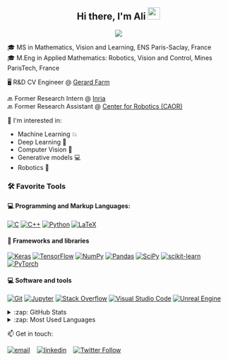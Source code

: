 <!-- ### Hi there, I'm Ali 👋 -->
<h2 align="center">
  <!-- Welcome to Ali Rida Sahili's profile! -->
  Hi there, I'm Ali 
  <img src="https://media.giphy.com/media/hvRJCLFzcasrR4ia7z/giphy.gif" width="28">
</h2>
<p align="center">
  <a href="https://github.com/DenverCoder1/readme-typing-svg"><img src="https://readme-typing-svg.herokuapp.com/?lines=Computer%20Vision%20and%20AI%20Researcher;Always%20learning%20new%20things&font=Fira%20Code&center=true&width=440&height=45&color=f75c7e&vCenter=true&size=22"></a>
</p>


<!--  ====================================== My Background ====================================== -->

🎓 MS in Mathematics, Vision and Learning, ENS Paris-Saclay, France <br>
🎓 M.Eng in Applied Mathematics: Robotics, Vision and Control, Mines ParisTech, France

🖥️ R&D CV Engineer @ [Gerard Farm]()<br>

🔙 Former Research Intern @ [Inria](https://www.inria.fr/en)<br>
🔙 Former Research Assistant @ [Center for Robotics (CAOR)](https://caor-mines-paristech.fr/en/home/)<br>
<!-- 🔙 Former Research Assistant @ [Lebanese University](http://www.ulfg.ul.edu.lb/) -->

💞️ I'm interested in:
- Machine Learning 💥
- Deep Learning 🧠
- Computer Vision 🎨
- Generative models 💻
- Robotics 🤖


<!--  ====================================== Favorite Tools ====================================== -->

### 🛠️ Favorite Tools

#### 💻 Programming and Markup Languages:
<p>
    <a href="https://github.com/search?q=user%3ADenverCoder1+language%3Ac"><img alt="C" src="https://custom-icon-badges.herokuapp.com/badge/C-03599C.svg?logo=c-in-hexagon&logoColor=white"></a>
    <a href="https://github.com/search?q=user%3ADenverCoder1+language%3Acpp"><img alt="C++" src="https://custom-icon-badges.herokuapp.com/badge/C++-9C033A.svg?logo=cpp2&logoColor=white"></a>
    <a href="https://github.com/search?q=user%3ADenverCoder1+language%3Apython"><img alt="Python" src="https://img.shields.io/badge/Python-14354C.svg?logo=python&logoColor=white"></a>
    <a href="https://github.com/search?q=user%3ADenverCoder1+language%3Atex"><img alt="LaTeX" src="https://img.shields.io/badge/LaTeX-008080.svg?logo=LaTeX&logoColor=white"></a>
</p>

<!-- ![Python](https://img.shields.io/badge/python-3670A0?style=plastic&logo=python&logoColor=ffdd54) 
![C++](https://img.shields.io/badge/c++-%2300599C.svg?style=plastic&logo=c%2B%2B&logoColor=white) -->
<!-- ![Unreal Engine](https://img.shields.io/badge/Unreal%20Engine-%20-lightgrey) -->


<!--  ====================================== Frameworks and libraries ====================================== -->

#### 🧰 Frameworks and libraries
<p>
<!--     <a href="#"><img alt="Arduino" src="https://img.shields.io/badge/-Arduino-00979D?logo=Arduino&logoColor=white"></a> -->
    <a href="#"><img alt="Keras" src="https://img.shields.io/badge/Keras-D00000.svg?logo=Keras&logoColor=white"></a>
    <a href="#"><img alt="TensorFlow" src="https://img.shields.io/badge/TensorFlow-FF6F00.svg?logo=TensorFlow&logoColor=white"></a>
    <a href="#"><img alt="NumPy" src="https://img.shields.io/badge/Numpy-013243.svg?logo=numpy&logoColor=white"></a>
    <a href="#"><img alt="Pandas" src="https://img.shields.io/badge/Pandas-150458.svg?logo=pandas&logoColor=white"></a>
    <a href="#"><img alt="SciPy" src="https://img.shields.io/badge/SciPy-%230C55A5.svg?style=plastic&logo=scipy&logoColor=%white"></a>
    <a href="#"><img alt="scikit-learn" src="https://img.shields.io/badge/scikit--learn-%23F7931E.svg?style=plastic&logo=scikit-learn&logoColor=white"></a>
    <a href="#"><img alt="PyTorch" src="https://img.shields.io/badge/PyTorch-%23EE4C2C.svg?style=plastic&logo=PyTorch&logoColor=white"></a>
</p>

<!--![NumPy](https://img.shields.io/badge/numpy-%23013243.svg?style=plastic&logo=numpy&logoColor=white) 
![Pandas](https://img.shields.io/badge/pandas-%23150458.svg?style=plastic&logo=pandas&logoColor=white) 
![SciPy](https://img.shields.io/badge/SciPy-%230C55A5.svg?style=plastic&logo=scipy&logoColor=%white) 
![scikit-learn](https://img.shields.io/badge/scikit--learn-%23F7931E.svg?style=plastic&logo=scikit-learn&logoColor=white)
![TensorFlow](https://img.shields.io/badge/TensorFlow-%23FF6F00.svg?style=plastic&logo=TensorFlow&logoColor=white)
![Keras](https://img.shields.io/badge/Keras-%23D00000.svg?style=plastic&logo=Keras&logoColor=white) 
![PyTorch](https://img.shields.io/badge/PyTorch-%23EE4C2C.svg?style=plastic&logo=PyTorch&logoColor=white)  -->

<!--  ====================================== Software and tools ====================================== -->

#### 💻 Software and tools

<p>
    <a href="#"><img alt="Git" src="https://img.shields.io/badge/Git-F05033.svg?logo=git&logoColor=white"></a>
    <!-- <a href="#"><img alt="Docker" src=" "></a> -->
    <!-- <a href="#"><img alt="Kubernetes" src=" "></a> -->
    <!-- <a href="#"><img alt="AWS" src=" "></a> -->
    <a href="#"><img alt="Jupyter" src="https://img.shields.io/badge/Jupyter-F37626.svg?logo=Jupyter&logoColor=white"></a>
    <a href="#"><img alt="Stack Overflow" src="https://img.shields.io/badge/-Stack%20Overflow-FE7A16?logo=stack-overflow&logoColor=white"></a>
    <a href="#"><img alt="Visual Studio Code" src="https://img.shields.io/badge/Visual%20Studio%20Code-0078d7.svg?logo=visual-studio-code&logoColor=white"></a>
    <a href="#"><img alt="Unreal Engine" src="https://img.shields.io/badge/Unreal%20Engine-%20-lightgrey"></a>
</p>



<!--  ====================================== GITHUB STATS ====================================== -->
<details>
  <summary>:zap: GitHub Stats</summary>

  <div align="center">
    <!-- https://github.com/anuraghazra/github-readme-stats -->
    <img alt="GitHub Stats" width="49%" src="https://github-readme-stats.vercel.app/api?username=Ali-Sahili&theme=great-gatsby&hide_border=true&count_private=true&show_icons=true">
    <!-- https://github.com/DenverCoder1/github-readme-streak-stats -->
    <img alt="GitHub Streak" width="49%" src="https://github-readme-streak-stats.herokuapp.com/?user=Ali-Sahili&theme=great-gatsby&hide_border=true">

  </div>

  <div align="center">
    <!-- https://github.com/Ashutosh00710/github-readme-activity-graph -->
    <img alt="GitHub Activity Graph" width="98%" src="https://activity-graph.herokuapp.com/graph?username=Ali-Sahili&bg_color=000000&color=ffd95b&line=ffb74d&point=ffa726&area=true&hide_border=true&custom_title=Last%20Month%20Contributions%20Graph">
  </div>

</details>

<details>
  <summary>:zap: Most Used Languages</summary>

  ![Top Langs](https://github-readme-stats.vercel.app/api/top-langs/?username=Ali-Sahili&theme=great-gatsby&hide_border=true&layout=compact&langs_count=6)

</details>

<!--  ====================================== CONTACT ====================================== -->

📫 Get in touch:

[![email](https://user-images.githubusercontent.com/25087769/87174308-a4680f00-c2df-11ea-90b0-5fa1fa76d2f1.png)](mailto:alirida.sahili@gmail.com) &nbsp;&nbsp;
[![linkedin](https://user-images.githubusercontent.com/25087769/87172072-530a5080-c2dc-11ea-8e2c-8ee4dbf3394b.png)](https://www.linkedin.com/in/ali-rida-sahili-a84b7a189/) &nbsp;&nbsp;
[![Twitter Follow](https://img.shields.io/twitter/follow/arsahili?label=Follow&style=social)](https://twitter.com/arsahili)


<!--  ====================================== COMMENTS ====================================== -->

<!--
**Ali-Sahili/Ali-Sahili** is a ✨ _special_ ✨ repository because its `README.md` (this file) appears on your GitHub profile.

Here are some ideas to get you started:

- 🔭 I’m currently working on ...
- 🌱 I’m currently learning ...
- 👯 I’m looking to collaborate on ...
- 🤔 I’m looking for help with ...
- 💬 Ask me about ...
- 📫 How to reach me: ...
- 😄 Pronouns: ...
- ⚡ Fun fact: ...
-->
